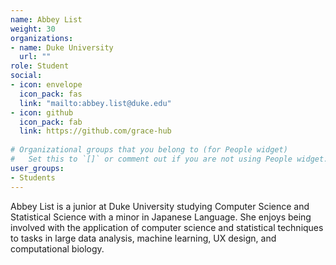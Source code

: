```yaml
---
name: Abbey List
weight: 30
organizations:
- name: Duke University
  url: ""
role: Student
social:
- icon: envelope
  icon_pack: fas
  link: "mailto:abbey.list@duke.edu"
- icon: github
  icon_pack: fab
  link: https://github.com/grace-hub
  
# Organizational groups that you belong to (for People widget)
#   Set this to `[]` or comment out if you are not using People widget.  
user_groups:
- Students
---
```


Abbey List is a junior at Duke University studying Computer Science and Statistical Science with a minor in Japanese Language. She enjoys being involved with the application of computer science and statistical techniques to tasks in large data analysis, machine learning, UX design, and computational biology. 